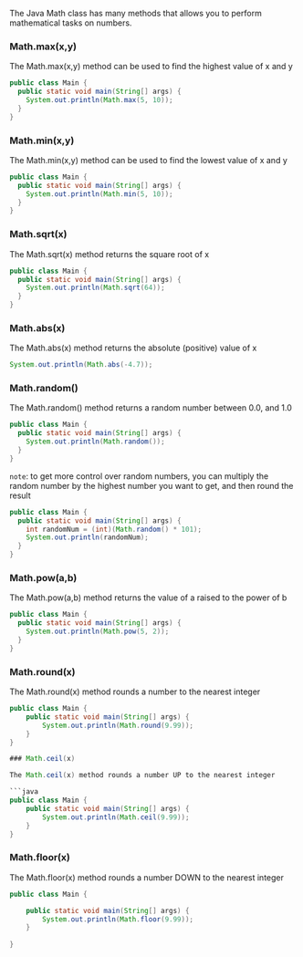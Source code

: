 The Java Math class has many methods that allows you to perform mathematical tasks on numbers.

### Math.max(x,y)
The Math.max(x,y) method can be used to find the highest value of x and y

```java
public class Main {
  public static void main(String[] args) {
    System.out.println(Math.max(5, 10));
  }
}
```

### Math.min(x,y)

The Math.min(x,y) method can be used to find the lowest value of x and y

```java
public class Main {
  public static void main(String[] args) {
    System.out.println(Math.min(5, 10));
  }
}
```

### Math.sqrt(x)

The Math.sqrt(x) method returns the square root of x

```java
public class Main {
  public static void main(String[] args) {
    System.out.println(Math.sqrt(64));
  }
}
```

### Math.abs(x)

The Math.abs(x) method returns the absolute (positive) value of x

```java
System.out.println(Math.abs(-4.7));
```

### Math.random()

The Math.random() method returns a random number between 0.0, and 1.0

```java
public class Main {
  public static void main(String[] args) {
    System.out.println(Math.random());
  }
}
```

`note`: to get more control over random numbers, you can multiply the random number by the highest number you want to get, and then round the result

```java
public class Main {
  public static void main(String[] args) {
    int randomNum = (int)(Math.random() * 101);
    System.out.println(randomNum);
  }
}
```

### Math.pow(a,b)

The Math.pow(a,b) method returns the value of a raised to the power of b

```java
public class Main {
  public static void main(String[] args) {
    System.out.println(Math.pow(5, 2));
  }
}
```

### Math.round(x)

The Math.round(x) method rounds a number to the nearest integer

```java
public class Main {
    public static void main(String[] args) {
        System.out.println(Math.round(9.99));
    }
}

### Math.ceil(x)

The Math.ceil(x) method rounds a number UP to the nearest integer

```java
public class Main {
    public static void main(String[] args) {
        System.out.println(Math.ceil(9.99));
    }
}
```

### Math.floor(x)

The Math.floor(x) method rounds a number DOWN to the nearest integer

```java
public class Main {

    public static void main(String[] args) {
        System.out.println(Math.floor(9.99));
    }
    
}